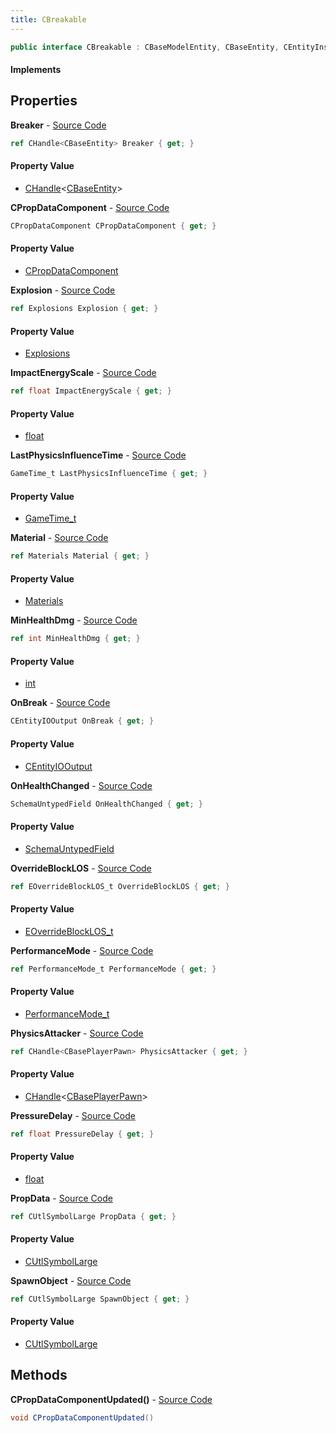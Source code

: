 ```yaml
---
title: CBreakable
---
```


```csharp
public interface CBreakable : CBaseModelEntity, CBaseEntity, CEntityInstance, ISchemaClass<CEntityInstance>, ISchemaClass<CBaseEntity>, ISchemaClass<CBaseModelEntity>, ISchemaClass<CBreakable>, ISchemaField, ISchemaClass, INativeHandle
```

#### Implements

## Properties

**Breaker** - [Source Code](https://github.com/swiftly-solution/swiftlys2/blob/master/managed/src/SwiftlyS2.Generated/Schemas/Interfaces/CBreakable.cs#L20)

```csharp
ref CHandle<CBaseEntity> Breaker { get; }
```

#### Property Value

- [CHandle](/docs/api/shared/natives/chandle-1)<[CBaseEntity](/docs/api/shared/schemadefinitions/cbaseentity)>

**CPropDataComponent** - [Source Code](https://github.com/swiftly-solution/swiftlys2/blob/master/managed/src/SwiftlyS2.Generated/Schemas/Interfaces/CBreakable.cs#L16)

```csharp
CPropDataComponent CPropDataComponent { get; }
```

#### Property Value

- [CPropDataComponent](/docs/api/shared/schemadefinitions/cpropdatacomponent)

**Explosion** - [Source Code](https://github.com/swiftly-solution/swiftlys2/blob/master/managed/src/SwiftlyS2.Generated/Schemas/Interfaces/CBreakable.cs#L22)

```csharp
ref Explosions Explosion { get; }
```

#### Property Value

- [Explosions](/docs/api/shared/schemadefinitions/explosions)

**ImpactEnergyScale** - [Source Code](https://github.com/swiftly-solution/swiftlys2/blob/master/managed/src/SwiftlyS2.Generated/Schemas/Interfaces/CBreakable.cs#L32)

```csharp
ref float ImpactEnergyScale { get; }
```

#### Property Value

- [float](https://learn.microsoft.com/dotnet/api/system.single)

**LastPhysicsInfluenceTime** - [Source Code](https://github.com/swiftly-solution/swiftlys2/blob/master/managed/src/SwiftlyS2.Generated/Schemas/Interfaces/CBreakable.cs#L45)

```csharp
GameTime_t LastPhysicsInfluenceTime { get; }
```

#### Property Value

- [GameTime_t](/docs/api/shared/schemadefinitions/gametime_t)

**Material** - [Source Code](https://github.com/swiftly-solution/swiftlys2/blob/master/managed/src/SwiftlyS2.Generated/Schemas/Interfaces/CBreakable.cs#L18)

```csharp
ref Materials Material { get; }
```

#### Property Value

- [Materials](/docs/api/shared/schemadefinitions/materials)

**MinHealthDmg** - [Source Code](https://github.com/swiftly-solution/swiftlys2/blob/master/managed/src/SwiftlyS2.Generated/Schemas/Interfaces/CBreakable.cs#L28)

```csharp
ref int MinHealthDmg { get; }
```

#### Property Value

- [int](https://learn.microsoft.com/dotnet/api/system.int32)

**OnBreak** - [Source Code](https://github.com/swiftly-solution/swiftlys2/blob/master/managed/src/SwiftlyS2.Generated/Schemas/Interfaces/CBreakable.cs#L36)

```csharp
CEntityIOOutput OnBreak { get; }
```

#### Property Value

- [CEntityIOOutput](/docs/api/shared/schemadefinitions/centityiooutput)

**OnHealthChanged** - [Source Code](https://github.com/swiftly-solution/swiftlys2/blob/master/managed/src/SwiftlyS2.Generated/Schemas/Interfaces/CBreakable.cs#L39)

```csharp
SchemaUntypedField OnHealthChanged { get; }
```

#### Property Value

- [SchemaUntypedField](/docs/api/shared/schemas/schemauntypedfield)

**OverrideBlockLOS** - [Source Code](https://github.com/swiftly-solution/swiftlys2/blob/master/managed/src/SwiftlyS2.Generated/Schemas/Interfaces/CBreakable.cs#L34)

```csharp
ref EOverrideBlockLOS_t OverrideBlockLOS { get; }
```

#### Property Value

- [EOverrideBlockLOS_t](/docs/api/shared/schemadefinitions/eoverrideblocklos_t)

**PerformanceMode** - [Source Code](https://github.com/swiftly-solution/swiftlys2/blob/master/managed/src/SwiftlyS2.Generated/Schemas/Interfaces/CBreakable.cs#L41)

```csharp
ref PerformanceMode_t PerformanceMode { get; }
```

#### Property Value

- [PerformanceMode_t](/docs/api/shared/schemadefinitions/performancemode_t)

**PhysicsAttacker** - [Source Code](https://github.com/swiftly-solution/swiftlys2/blob/master/managed/src/SwiftlyS2.Generated/Schemas/Interfaces/CBreakable.cs#L43)

```csharp
ref CHandle<CBasePlayerPawn> PhysicsAttacker { get; }
```

#### Property Value

- [CHandle](/docs/api/shared/natives/chandle-1)<[CBasePlayerPawn](/docs/api/shared/schemadefinitions/cbaseplayerpawn)>

**PressureDelay** - [Source Code](https://github.com/swiftly-solution/swiftlys2/blob/master/managed/src/SwiftlyS2.Generated/Schemas/Interfaces/CBreakable.cs#L26)

```csharp
ref float PressureDelay { get; }
```

#### Property Value

- [float](https://learn.microsoft.com/dotnet/api/system.single)

**PropData** - [Source Code](https://github.com/swiftly-solution/swiftlys2/blob/master/managed/src/SwiftlyS2.Generated/Schemas/Interfaces/CBreakable.cs#L30)

```csharp
ref CUtlSymbolLarge PropData { get; }
```

#### Property Value

- [CUtlSymbolLarge](/docs/api/shared/natives/cutlsymbollarge)

**SpawnObject** - [Source Code](https://github.com/swiftly-solution/swiftlys2/blob/master/managed/src/SwiftlyS2.Generated/Schemas/Interfaces/CBreakable.cs#L24)

```csharp
ref CUtlSymbolLarge SpawnObject { get; }
```

#### Property Value

- [CUtlSymbolLarge](/docs/api/shared/natives/cutlsymbollarge)

## Methods

**CPropDataComponentUpdated()** - [Source Code](https://github.com/swiftly-solution/swiftlys2/blob/master/managed/src/SwiftlyS2.Generated/Schemas/Interfaces/CBreakable.cs#L47)

```csharp
void CPropDataComponentUpdated()
```

